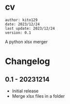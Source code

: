 # cv
    author: kito129
    date: 2023/12/24
    last update: 2023/12/24
    version: 0.1

A python xlsx merger

# Changelog

## 0.1 - 20231214
- Initial release
- Merge xlsx files in a folder
